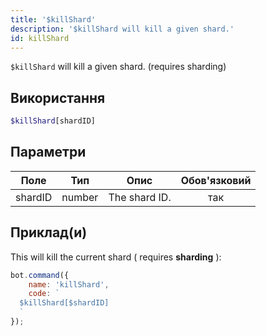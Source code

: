 ```yaml
---
title: '$killShard'
description: '$killShard will kill a given shard.'
id: killShard
---
```


`$killShard` will kill a given shard. (requires sharding)

## Використання

```php
$killShard[shardID]
```

## Параметри

| Поле    | Тип    | Опис          | Обов'язковий |
| ------- | ------ | ------------- |:------------:|
| shardID | number | The shard ID. |     так      |

## Приклад(и)

This will kill the current shard ( requires **sharding** ):

```javascript
bot.command({
    name: 'killShard',
    code: `
  $killShard[$shardID]
  `
});
```

